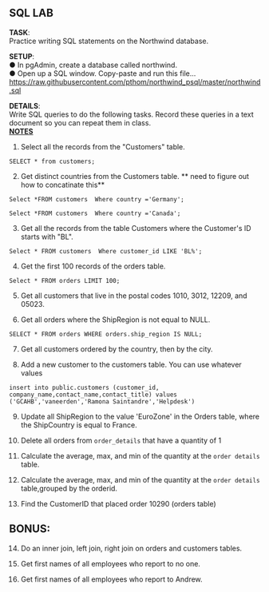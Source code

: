 ## SQL LAB 
**TASK**:  
Practice writing SQL statements on the Northwind database.  

**SETUP**:  
● In pgAdmin, create a database called northwind.  
● Open up a SQL window. Copy-paste and run this file...  
https://raw.githubusercontent.com/pthom/northwind_psql/master/northwind.sql  

**DETAILS**:  
Write SQL queries to do the following tasks. Record these queries in a text document so you
can repeat them in class.  
[**NOTES**](https://www.postgresqltutorial.com/postgresql-select/)

1. Select all the records from the "Customers" table.   

`SELECT *
from customers;`

2. Get distinct countries from the Customers table.
** need to figure out how to concatinate this**

`Select *FROM customers 
Where country ='Germany';`
 
`Select *FROM customers 
Where country ='Canada';`

3. Get all the records from the table Customers where the Customer's ID starts with "BL".  

`Select * FROM customers 
Where customer_id LIKE 'BL%';`

4. Get the first 100 records of the orders table.  

`Select * FROM orders LIMIT 100;`


5. Get all customers that live in the postal codes 1010, 3012, 12209, and 05023.  



6. Get all orders where the ShipRegion is not equal to NULL.    

`SELECT *
FROM orders
WHERE orders.ship_region IS NULL;`

7. Get all customers ordered by the country, then by the city.  




8. Add a new customer to the customers table. You can use whatever values  



`insert into public.customers (customer_id, company_name,contact_name,contact_title) values ('GCAHB','vaneerden','Ramona Saintandre','Helpdesk')`

9. Update all ShipRegion to the value 'EuroZone' in the Orders table, where the ShipCountry is equal to France.  


10. Delete all orders from `order_details` that have a quantity of 1 




11. Calculate the average, max, and min of the quantity at the `order details` table.




12. Calculate the average, max, and min of the quantity at the `order details` table,grouped by the orderid.  




13. Find the CustomerID that placed order 10290 (orders table)

  


## BONUS:
14. Do an inner join, left join, right join on orders and customers tables.


15. Get first names of all employees who report to no one.


16. Get first names of all employees who report to Andrew.